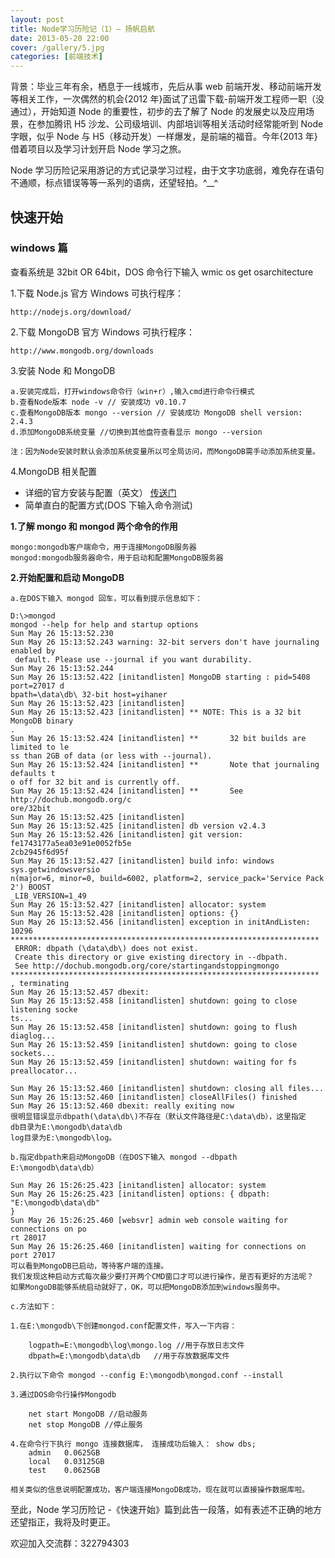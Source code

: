 ```yaml
---
layout: post
title: Node学习历险记（1）— 扬帆启航
date: 2013-05-20 22:00
cover: /gallery/5.jpg
categories: [前端技术]
---
```


背景：毕业三年有余，栖息于一线城市，先后从事 web 前端开发、移动前端开发等相关工作，一次偶然的机会{2012 年}面试了迅雷下载-前端开发工程师一职（没通过），开始知道 Node 的重要性，初步的去了解了 Node 的发展史以及应用场景，在参加腾讯 H5 沙龙、公司级培训、内部培训等相关活动时经常能听到 Node 字眼，似乎 Node 与 H5（移动开发）一样爆发，是前端的福音。今年{2013 年}借着项目以及学习计划开启 Node 学习之旅。

Node 学习历险记采用游记的方式记录学习过程，由于文字功底弱，难免存在语句不通顺，标点错误等等一系列的语病，还望轻拍。^\_\_^

<!--more-->

## 快速开始

### windows 篇

查看系统是 32bit OR 64bit，DOS 命令行下输入 wmic os get osarchitecture

1.下载 Node.js 官方 Windows 可执行程序：

    http://nodejs.org/download/

2.下载 MongoDB 官方 Windows 可执行程序：

    http://www.mongodb.org/downloads

3.安装 Node 和 MongoDB

    a.安装完成后，打开windows命令行（win+r）,输入cmd进行命令行模式
    b.查看Node版本 node -v // 安装成功 v0.10.7
    c.查看MongoDB版本 mongo --version // 安装成功 MongoDB shell version: 2.4.3
    d.添加MongoDB系统变量 //切换到其他盘符查看显示 mongo --version

    注：因为Node安装时默认会添加系统变量所以可全局访问，而MongoDB需手动添加系统变量。

4.MongoDB 相关配置

- 详细的官方安装与配置（英文） [传送门](http://docs.mongodb.org/manual/tutorial/install-mongodb-on-windows/)
- 简单直白的配置方式(DOS 下输入命令测试)

**1.了解 mongo 和 mongod 两个命令的作用**

    mongo:mongodb客户端命令，用于连接MongoDB服务器
    mongod:mongodb服务器命令，用于启动和配置MongoDB服务器

**2.开始配置和启动 MongoDB**

    a.在DOS下输入 mongod 回车，可以看到提示信息如下：

    D:\>mongod
    mongod --help for help and startup options
    Sun May 26 15:13:52.230
    Sun May 26 15:13:52.243 warning: 32-bit servers don't have journaling enabled by
     default. Please use --journal if you want durability.
    Sun May 26 15:13:52.244
    Sun May 26 15:13:52.422 [initandlisten] MongoDB starting : pid=5408 port=27017 d
    bpath=\data\db\ 32-bit host=yihaner
    Sun May 26 15:13:52.423 [initandlisten]
    Sun May 26 15:13:52.423 [initandlisten] ** NOTE: This is a 32 bit MongoDB binary
    .
    Sun May 26 15:13:52.424 [initandlisten] **       32 bit builds are limited to le
    ss than 2GB of data (or less with --journal).
    Sun May 26 15:13:52.424 [initandlisten] **       Note that journaling defaults t
    o off for 32 bit and is currently off.
    Sun May 26 15:13:52.424 [initandlisten] **       See http://dochub.mongodb.org/c
    ore/32bit
    Sun May 26 15:13:52.425 [initandlisten]
    Sun May 26 15:13:52.425 [initandlisten] db version v2.4.3
    Sun May 26 15:13:52.426 [initandlisten] git version: fe1743177a5ea03e91e0052fb5e
    2cb2945f6d95f
    Sun May 26 15:13:52.427 [initandlisten] build info: windows sys.getwindowsversio
    n(major=6, minor=0, build=6002, platform=2, service_pack='Service Pack 2') BOOST
    _LIB_VERSION=1_49
    Sun May 26 15:13:52.427 [initandlisten] allocator: system
    Sun May 26 15:13:52.428 [initandlisten] options: {}
    Sun May 26 15:13:52.456 [initandlisten] exception in initAndListen: 10296
    *********************************************************************
     ERROR: dbpath (\data\db\) does not exist.
     Create this directory or give existing directory in --dbpath.
     See http://dochub.mongodb.org/core/startingandstoppingmongo
    *********************************************************************
    , terminating
    Sun May 26 15:13:52.457 dbexit:
    Sun May 26 15:13:52.458 [initandlisten] shutdown: going to close listening socke
    ts...
    Sun May 26 15:13:52.458 [initandlisten] shutdown: going to flush diaglog...
    Sun May 26 15:13:52.459 [initandlisten] shutdown: going to close sockets...
    Sun May 26 15:13:52.459 [initandlisten] shutdown: waiting for fs preallocator...

    Sun May 26 15:13:52.460 [initandlisten] shutdown: closing all files...
    Sun May 26 15:13:52.460 [initandlisten] closeAllFiles() finished
    Sun May 26 15:13:52.460 dbexit: really exiting now
    很明显错误显示dbpath(\data\db\)不存在（默认文件路径是C:\data\db），这里指定
    db目录为E:\mongodb\data\db
    log目录为E:\mongodb\log。

    b.指定dbpath来启动MongoDB（在DOS下输入 mongod --dbpath E:\mongodb\data\db）

    Sun May 26 15:26:25.423 [initandlisten] allocator: system
    Sun May 26 15:26:25.423 [initandlisten] options: { dbpath: "E:\mongodb\data\db"
    }
    Sun May 26 15:26:25.460 [websvr] admin web console waiting for connections on po
    rt 28017
    Sun May 26 15:26:25.460 [initandlisten] waiting for connections on port 27017
    可以看到MongoDB已启动，等待客户端的连接。
    我们发现这种启动方式每次最少要打开两个CMD窗口才可以进行操作，是否有更好的方法呢？
    如果MongoDB能够系统启动就好了，OK，可以把MongoDB添加到windows服务中。

    c.方法如下：

    1.在E:\mongodb\下创建mongod.conf配置文件，写入一下内容：

        logpath=E:\mongodb\log\mongo.log //用于存放日志文件
        dbpath=E:\mongodb\data\db   //用于存放数据库文件

    2.执行以下命令 mongod --config E:\mongodb\mongod.conf --install

    3.通过DOS命令行操作Mongodb

        net start MongoDB //启动服务
        net stop MongoDB //停止服务

    4.在命令行下执行 mongo 连接数据库， 连接成功后输入： show dbs;
        admin   0.0625GB
        local   0.03125GB
        test    0.0625GB

    相关类似的信息说明配置成功，客户端连接MongoDB成功，现在就可以直接操作数据库啦。

至此，Node 学习历险记 -《快速开始》篇到此告一段落，如有表述不正确的地方还望指正，我将及时更正。

欢迎加入交流群：322794303
